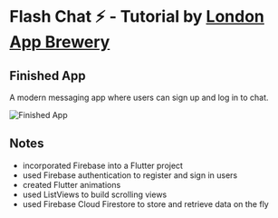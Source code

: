 # Flash Chat ⚡️ - Tutorial by [London App Brewery](https://github.com/londonappbrewery)

## Finished App

A modern messaging app where users can sign up and log in to chat.

![Finished App](https://github.com/londonappbrewery/Images/blob/master/flash_chat_flutter_demo.gif)

## Notes

- incorporated Firebase into a Flutter project
- used Firebase authentication to register and sign in users
- created Flutter animations
- used ListViews to build scrolling views
- used Firebase Cloud Firestore to store and retrieve data on the fly